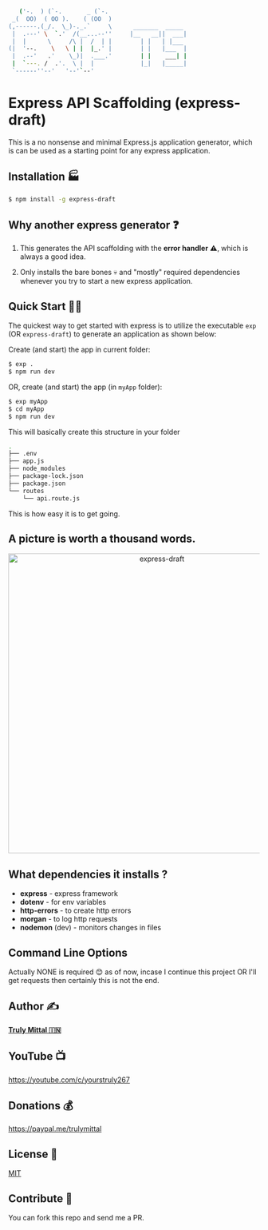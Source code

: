 ```bash
   ('-.  ) (`-.       _ (`-.
 _(  OO)  ( OO ).    ( (OO  )
(,------.(_/.  \_)-._.`     \      _______  _____
 |  .---' \  `.'  /(__...--''     |__   __||  ___|
 |  |      \     /\ |  /  | |        | |   | |___ 
(|  '--.    \   \ | |  |_.' |        | |   |___  |
 |  .--'   .'    \_)|  .___.'        | |    ___| |
 |  `---. /  .'.  \ |  |             |_|   |_____|
 `------''--'   '--'`--'
```


# Express API Scaffolding (express-draft)

This is a no nonsense and minimal Express.js application generator, which is can be used as a starting point for any express application.

## Installation 🏭

```bash
$ npm install -g express-draft
```

## Why another express generator ❓

1.  This generates the API scaffolding with the **error handler** ⚠️, which is always a good idea.

2.  Only installs the bare bones 💀 and "mostly" required dependencies whenever you try to start a new express application.

## Quick Start 🏃‍♂️

The quickest way to get started with express is to utilize the executable `exp` (OR `express-draft`) to generate an application as shown below:

Create (and start) the app in current folder:

```bash
$ exp .
$ npm run dev
```

OR, create (and start) the app (in `myApp` folder):

```bash
$ exp myApp
$ cd myApp
$ npm run dev
```

This will basically create this structure in your folder

```bash
.
├── .env
├── app.js
├── node_modules
├── package-lock.json
├── package.json
└── routes
    └── api.route.js
```

This is how easy it is to get going.

## A picture is worth a thousand words.

<p align='center'>
<img src='https://raw.githubusercontent.com/trulymittal/express-draft/master/SCREENCAST.svg' width='600' alt='express-draft'>
</p>

## What dependencies it installs ?

- **express** - express framework
- **dotenv** - for env variables
- **http-errors** - to create http errors
- **morgan** - to log http requests
- **nodemon** (dev) - monitors changes in files

## Command Line Options

Actually NONE is required 😊 as of now, incase I continue this project OR I'll get requests then certainly this is not the end.

## Author ✍️

[**Truly Mittal 🇮🇳**](https://trulymittal.com)

## YouTube 📺

https://youtube.com/c/yourstruly267

## Donations 💰

https://paypal.me/trulymittal

## License 🎫

[MIT](LICENSE)

## Contribute 🤝

You can fork this repo and send me a PR.

